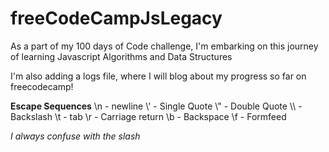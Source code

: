 # freeCodeCampJsLegacy
As a part of my 100 days of Code challenge, I'm embarking on this journey of learning Javascript Algorithms and Data Structures

I'm also adding a logs file, where I will blog about my progress so far on freecodecamp!

**Escape Sequences** 
\\n - newline
\\' - Single Quote
\\" - Double Quote
\\\ - Backslash
\\t - tab
\\r - Carriage return
\\b - Backspace
\\f - Formfeed

*I always confuse with the slash*

